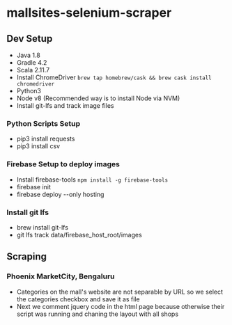 # mallsites-selenium-scraper

## Dev Setup
- Java 1.8
- Gradle 4.2
- Scala 2.11.7
- Install ChromeDriver `brew tap homebrew/cask && brew cask install chromedriver`
- Python3
- Node v8 (Recommended way is to install Node via NVM) 
- Install git-lfs and track image files

### Python Scripts Setup
- pip3 install requests
- pip3 install csv

### Firebase Setup to deploy images
- Install firebase-tools `npm install -g firebase-tools`
- firebase init 
- firebase deploy --only hosting

### Install git lfs
- brew install git-lfs
- git lfs track data/firebase_host_root/images

## Scraping 

### Phoenix MarketCity, Bengaluru
- Categories on the mall's website are not separable by URL so we select the categories checkbox and save it as file
- Next we comment jquery code in the html page because otherwise their script was running and chaning the layout with all shops
